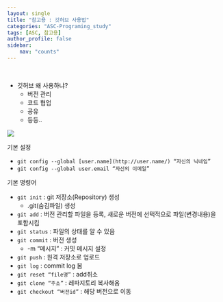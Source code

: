 ```yaml
---
layout: single
title: "참고용 : 깃허브 사용법"
categories: "ASC-Programing_study"
tags: [ASC, 참고용]
author_profile: false
sidebar:
    nav: "counts"
---
```


<br>


- 깃허브 왜 사용하냐?
    - 버전 관리
    - 코드 협업
    - 공유
    - 등등..

![](https://velog.velcdn.com/images/hamseongjun/post/f8ed43ae-e289-4c66-aa26-7fd35344a2a2/image.png)


기본 설정

- `git config --global [user.name](http://user.name/) “자신의 닉네임”`
- `git config --global user.email “자신의 이메일”`

기본 명령어

- `git init` : git 저장소(Repository) 생성
    - .git(숨김파일) 생성
- `git add` : 버전 관리할 파일을 등록, 새로운 버전에 선택적으로 파일(변경내용)을 포함시킴
- `git status` : 파일의 상태를 알 수 있음
- `git commit` : 버전 생성
    - -m “메시지” : 커밋 메시지 설정
- `git push` : 원격 저장소로 업로드
- `git log` : commit log 봄
- `git reset “file명”` : add취소
- `git clone “주소”` : 레파지토리 복사해옴
- `git checkout “버전id”` : 해당 버전으로 이동